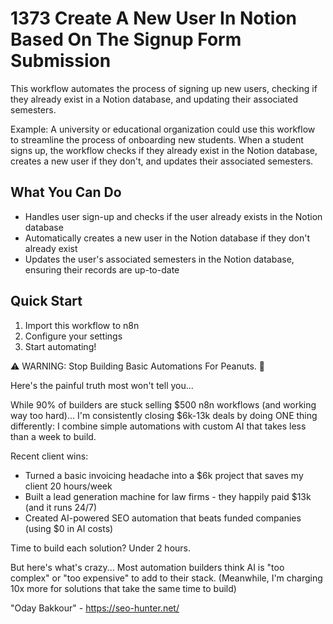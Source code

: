 # 1373 Create A New User In Notion Based On The Signup Form Submission

This workflow automates the process of signing up new users, checking if they already exist in a Notion database, and updating their associated semesters.

Example: A university or educational organization could use this workflow to streamline the process of onboarding new students. When a student signs up, the workflow checks if they already exist in the Notion database, creates a new user if they don't, and updates their associated semesters.

## What You Can Do
- Handles user sign-up and checks if the user already exists in the Notion database
- Automatically creates a new user in the Notion database if they don't already exist
- Updates the user's associated semesters in the Notion database, ensuring their records are up-to-date

## Quick Start
1. Import this workflow to n8n
2. Configure your settings
3. Start automating!

⚠️ WARNING: Stop Building Basic Automations For Peanuts. 🚫

Here's the painful truth most won't tell you...

While 90% of builders are stuck selling $500 n8n workflows (and working way too hard)...
I'm consistently closing $6k-13k deals by doing ONE thing differently:
I combine simple automations with custom AI that takes less than a week to build.

Recent client wins:
* Turned a basic invoicing headache into a $6k project that saves my client 20 hours/week
* Built a lead generation machine for law firms - they happily paid $13k (and it runs 24/7)
* Created AI-powered SEO automation that beats funded companies (using $0 in AI costs)

Time to build each solution? Under 2 hours.

But here's what's crazy...
Most automation builders think AI is "too complex" or "too expensive" to add to their stack.
(Meanwhile, I'm charging 10x more for solutions that take the same time to build)

"Oday Bakkour" - https://seo-hunter.net/
